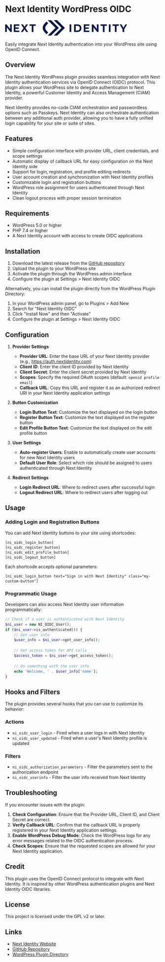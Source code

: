 # Next Identity WordPress OIDC

![Next Identity Logo](assets/images/Next_Identity_Logo_Black.svg)

Easily integrate Next Identity authentication into your WordPress site using OpenID Connect.

## Overview

The Next Identity WordPress plugin provides seamless integration with Next Identity authentication services via OpenID Connect (OIDC) protocol. This plugin allows your WordPress site to delegate authentication to Next Identity, a powerful Customer Identity and Access Management (CIAM) provider.

Next Identity provides no-code CIAM orchestration and passwordless options such as Passkeys. Next Identity can also orchestrate authentication between any additional auth provider, allowing you to have a fully unified login capability for your site or suite of sites.

## Features

* Simple configuration interface with provider URL, client credentials, and scope settings
* Automatic display of callback URL for easy configuration on the Next Identity side
* Support for login, registration, and profile editing redirects
* User account creation and synchronization with Next Identity profiles
* Customizable login and registration buttons
* WordPress role assignment for users authenticated through Next Identity
* Clean logout process with proper session termination

## Requirements

* WordPress 5.0 or higher
* PHP 7.4 or higher
* A Next Identity account with access to create OIDC applications

## Installation

1. Download the latest release from the [GitHub repository](https://github.com/next-identity/ni-wordpress-oidc/releases)
2. Upload the plugin to your WordPress site
3. Activate the plugin through the WordPress admin interface
4. Configure the plugin at Settings > Next Identity OIDC

Alternatively, you can install the plugin directly from the WordPress Plugin Directory:

1. In your WordPress admin panel, go to Plugins > Add New
2. Search for "Next Identity OIDC"
3. Click "Install Now" and then "Activate"
4. Configure the plugin at Settings > Next Identity OIDC

## Configuration

1. **Provider Settings**
   * **Provider URL**: Enter the base URL of your Next Identity provider (e.g., https://auth.nextidentity.com)
   * **Client ID**: Enter the client ID provided by Next Identity
   * **Client Secret**: Enter the client secret provided by Next Identity
   * **Scopes**: Specify the required OAuth scopes (default: `openid profile email`)
   * **Callback URL**: Copy this URL and register it as an authorized redirect URI in your Next Identity application settings

2. **Button Customization**
   * **Login Button Text**: Customize the text displayed on the login button
   * **Register Button Text**: Customize the text displayed on the register button
   * **Edit Profile Button Text**: Customize the text displayed on the edit profile button

3. **User Settings**
   * **Auto-register Users**: Enable to automatically create user accounts for new Next Identity users
   * **Default User Role**: Select which role should be assigned to users authenticated through Next Identity

4. **Redirect Settings**
   * **Login Redirect URL**: Where to redirect users after successful login
   * **Logout Redirect URL**: Where to redirect users after logging out

## Usage

### Adding Login and Registration Buttons

You can add Next Identity buttons to your site using shortcodes:

```
[ni_oidc_login_button]
[ni_oidc_register_button]
[ni_oidc_edit_profile_button]
[ni_oidc_logout_button]
```

Each shortcode accepts optional parameters:

```
[ni_oidc_login_button text="Sign in with Next Identity" class="my-custom-button"]
```

### Programmatic Usage

Developers can also access Next Identity user information programmatically:

```php
// Check if a user is authenticated with Next Identity
$ni_user = new NI_OIDC_User();
if ($ni_user->is_authenticated()) {
    // Get user info
    $user_info = $ni_user->get_user_info();
    
    // Get access token for API calls
    $access_token = $ni_user->get_access_token();
    
    // Do something with the user info
    echo 'Welcome, ' . $user_info['name'];
}
```

## Hooks and Filters

The plugin provides several hooks that you can use to customize its behavior:

### Actions

* `ni_oidc_user_login` - Fired when a user logs in with Next Identity
* `ni_oidc_user_updated` - Fired when a user's Next Identity profile is updated

### Filters

* `ni_oidc_authorization_parameters` - Filter the parameters sent to the authorization endpoint
* `ni_oidc_userinfo` - Filter the user info received from Next Identity

## Troubleshooting

If you encounter issues with the plugin:

1. **Check Configuration**: Ensure that the Provider URL, Client ID, and Client Secret are correct.
2. **Verify Callback URL**: Confirm that the callback URL is properly registered in your Next Identity application settings.
3. **Enable WordPress Debug Mode**: Check the WordPress logs for any error messages related to the OIDC authentication process.
4. **Check Scopes**: Ensure that the requested scopes are allowed for your Next Identity application.

## Credit

This plugin uses the OpenID Connect protocol to integrate with Next Identity. It is inspired by other WordPress authentication plugins and Next Identity OIDC libraries.

## License

This project is licensed under the GPL v2 or later.

## Links

* [Next Identity Website](https://nextidentity.com/)
* [GitHub Repository](https://github.com/next-identity/ni-wordpress-oidc)
* [WordPress Plugin Directory](https://wordpress.org/plugins/ni-wordpress-oidc/)
